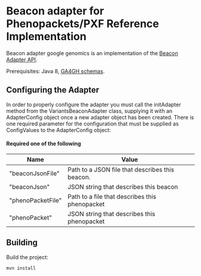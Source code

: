 # Beacon adapter for Phenopackets/PXF Reference Implementation

Beacon adapter google genomics is an implementation of the [Beacon Adapter API](https://github.com/mcupak/beacon-adapter-api).

Prerequisites: Java 8, [GA4GH schemas](https://github.com/ga4gh/ga4gh-schemas/releases/tag/v0.6.0a10).

## Configuring the Adapter

In order to properly configure the adapter you must call the initAdapter method from the VariantsBeaconAdapter class, supplying it with an AdapterConfig object once a new adapter object has been created.
There is one required parameter for the configuration that must be supplied as ConfigValues to the AdapterConfig object:

#### Required one of the following
| Name | Value |
|--- | ---|
| "beaconJsonFile" | Path to a JSON file that describes this beacon. |
| "beaconJson" | JSON string that describes this beacon |
| "phenoPacketFile" | Path to a file that describes this phenopacket |
| "phenoPacket" | JSON string that describes this phenopacket |

## Building

Build the project:

    mvn install